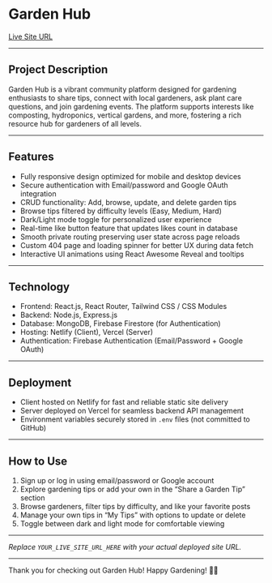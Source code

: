 # Garden Hub

[Live Site URL](https://gardeners-user-auth.web.app/)

---

## Project Description
Garden Hub is a vibrant community platform designed for gardening enthusiasts to share tips, connect with local gardeners, ask plant care questions, and join gardening events. The platform supports interests like composting, hydroponics, vertical gardens, and more, fostering a rich resource hub for gardeners of all levels.

---

## Features
- Fully responsive design optimized for mobile and desktop devices
- Secure authentication with Email/password and Google OAuth integration
- CRUD functionality: Add, browse, update, and delete garden tips
- Browse tips filtered by difficulty levels (Easy, Medium, Hard)
- Dark/Light mode toggle for personalized user experience
- Real-time like button feature that updates likes count in database
- Smooth private routing preserving user state across page reloads
- Custom 404 page and loading spinner for better UX during data fetch
- Interactive UI animations using React Awesome Reveal and tooltips

---

## Technology
- Frontend: React.js, React Router, Tailwind CSS / CSS Modules
- Backend: Node.js, Express.js
- Database: MongoDB, Firebase Firestore (for Authentication)
- Hosting: Netlify (Client), Vercel (Server)
- Authentication: Firebase Authentication (Email/Password + Google OAuth)

---

## Deployment
- Client hosted on Netlify for fast and reliable static site delivery
- Server deployed on Vercel for seamless backend API management
- Environment variables securely stored in `.env` files (not committed to GitHub)

---

## How to Use
1. Sign up or log in using email/password or Google account
2. Explore gardening tips or add your own in the “Share a Garden Tip” section
3. Browse gardeners, filter tips by difficulty, and like your favorite posts
4. Manage your own tips in “My Tips” with options to update or delete
5. Toggle between dark and light mode for comfortable viewing

---

*Replace `YOUR_LIVE_SITE_URL_HERE` with your actual deployed site URL.*

---

Thank you for checking out Garden Hub! Happy Gardening! 🌱🌸

